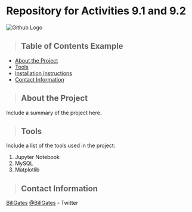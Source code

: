 # Repository for Activities 9.1 and 9.2
![Github Logo](https://github.githubassets.com/images/modules/logos_page/Octocat.png "Github logo - markdown")

>## Table of Contents Example
* [About the Project](#about_the_project)
* [Tools](#tools)
* [Installation Instructions](#installation_instructions)
* [Contact Information](#contact)

<a class="anchor" id="about the project"></a>
>## About the Project
Include a summary of the project here.

<a class="anchor" id="tools"></a>
>## Tools
Include a list of the tools used in the project:
1. Jupyter Notebook
2. MySQL
3. Matplotlib

<a class="anchor" id="contact"></a>
>## Contact Information
[BillGates](https://www.linkedin.com/in/williamhgates/detail/recent-activity/posts/)
[@BillGates](https://twitter.com/BillGates) - Twitter
